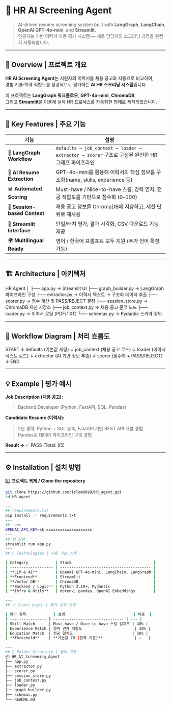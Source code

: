 # 🧠 HR AI Screening Agent   
> AI-driven resume screening system built with **LangGraph**, **LangChain**, **OpenAI GPT-4o-mini**, and **Streamlit**.  
> 인공지능 기반 이력서 자동 평가 시스템 — 채용 담당자의 스크리닝 과정을 완전히 자동화합니다.

---

## 🌟 Overview | 프로젝트 개요

**HR AI Screening Agent**는 지원자의 이력서를 채용 공고와 자동으로 비교하여,  
경험·기술·학력 적합도를 정량적으로 평가하는 **AI HR 스크리닝 시스템**입니다.  

이 프로젝트는 **LangGraph 워크플로우**, **GPT-4o-mini**, **ChromaDB**,  
그리고 **Streamlit**을 이용해 실제 HR 프로세스를 자동화한 형태로 제작되었습니다.  

---

## 🚀 Key Features | 주요 기능

| 기능 | 설명 |
|------|------|
| 🧩 **LangGraph Workflow** | `defaults → job_context → loader → extractor → scorer` 구조로 구성된 완전한 HR 그래프 파이프라인 |
| 🤖 **AI Resume Extraction** | GPT-4o-mini를 활용해 이력서의 핵심 정보를 구조화(name, skills, experience 등) |
| 📊 **Automated Scoring** | Must-have / Nice-to-have 스킬, 경력 연차, 전공 적합도를 기반으로 점수화 (0–100) |
| 🧠 **Session-based Context** | 채용 공고 정보를 ChromaDB에 저장하고, 세션 단위로 재사용 |
| 💼 **Streamlit Interface** | 단일/배치 평가, 결과 시각화, CSV 다운로드 기능 제공 |
| 🌍 **Multilingual Ready** | 영어 / 한국어 프롬프트 모두 지원 (추가 언어 확장 가능) |

---

## 🏗️ Architecture | 아키텍처

HR Agent
│
├── app.py → Streamlit UI
├── graph_builder.py → LangGraph 파이프라인 구성
├── extractor.py → 이력서 텍스트 → 구조화 데이터 추출
├── scorer.py → 점수 계산 및 PASS/REJECT 결정
├── session_store.py → ChromaDB 세션 저장소
├── job_context.py → 채용 공고 문맥 노드
├── loader.py → 이력서 로딩 (PDF/TXT)
└── schemas.py → Pydantic 스키마 정의

---

## 🔁 Workflow Diagram | 처리 흐름도

START
↓
defaults (기본값 세팅)
↓
job_context (채용 공고 로드)
↓
loader (이력서 텍스트 로드)
↓
extractor (AI 기반 정보 추출)
↓
scorer (점수화 + PASS/REJECT)
↓
END

---

## 💡 Example | 평가 예시

**Job Description (채용 공고):**  
> Backend Developer (Python, FastAPI, SQL, Pandas)

**Candidate Resume (이력서):**  
> 2년 경력, Python + SQL 능숙, FastAPI 기반 REST API 개발 경험  
> Pandas로 데이터 파이프라인 구축 경험

**Result →** ✅ PASS (Total: 95)

---

## ⚙️ Installation | 설치 방법

1️⃣ **프로젝트 복제 / Clone the repository**
```bash
git clone https://github.com/Islom9899/HR_agent.git
cd HR_agent

---
## requirements.txt
pip install -r requirements.txt
---
## .env
OPENAI_API_KEY=sk-xxxxxxxxxxxxxxxxxxxx
---
## 앱 실행
streamlit run app.py
---
## 🧠 Technologies | 사용 기술 스택

| Category            | Stack                                    |
| ------------------- | ---------------------------------------- |
| **LLM & AI**        | OpenAI GPT-4o-mini, LangChain, LangGraph |
| **Frontend**        | Streamlit                                |
| **Vector DB**       | ChromaDB                                 |
| **Backend / Logic** | Python 3.10+, Pydantic                   |
| **Infra & Utils**   | dotenv, pandas, OpenAI Embeddings        |

---
## 📈 Score Logic | 평가 로직 요약

| 평가 항목            | 설명                              | 비중  |
| ---------------- | ------------------------------- | --- |
| Skill Match      | Must-have / Nice-to-have 스킬 일치도 | 40% |
| Experience Match | 경력 연차 적합도                       | 30% |
| Education Match  | 전공 일치도                          | 30% |
| **Threshold**    | **기본값 70 (합격 기준)**              | —   |

---
## 🧰 Folder Structure | 폴더 구조
📦 HR_AI_Screening_Agent
├── app.py
├── extractor.py
├── scorer.py
├── session_store.py
├── job_context.py
├── loader.py
├── graph_builder.py
├── schemas.py
└── README.md


